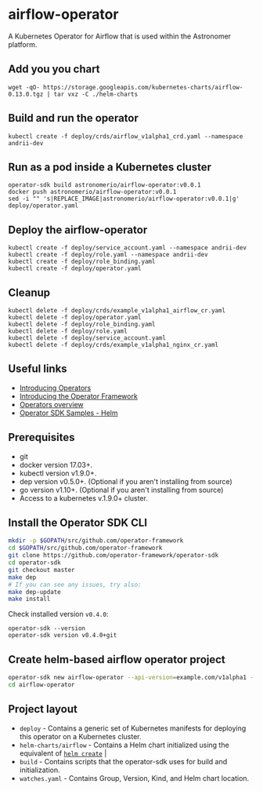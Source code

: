 # airflow-operator

A Kubernetes Operator for Airflow that is used within the Astronomer platform.

## Add you you chart

```
wget -qO- https://storage.googleapis.com/kubernetes-charts/airflow-0.13.0.tgz | tar vxz -C ./helm-charts
```

## Build and run the operator

```
kubectl create -f deploy/crds/airflow_v1alpha1_crd.yaml --namespace andrii-dev
```

## Run as a pod inside a Kubernetes cluster

```
operator-sdk build astronomerio/airflow-operator:v0.0.1
docker push astronomerio/airflow-operator:v0.0.1
sed -i "" 's|REPLACE_IMAGE|astronomerio/airflow-operator:v0.0.1|g' deploy/operator.yaml
```


## Deploy the airflow-operator

```
kubectl create -f deploy/service_account.yaml --namespace andrii-dev
kubectl create -f deploy/role.yaml --namespace andrii-dev
kubectl create -f deploy/role_binding.yaml
kubectl create -f deploy/operator.yaml
```


## Cleanup

```
kubectl delete -f deploy/crds/example_v1alpha1_airflow_cr.yaml
kubectl delete -f deploy/operator.yaml
kubectl delete -f deploy/role_binding.yaml
kubectl delete -f deploy/role.yaml
kubectl delete -f deploy/service_account.yaml
kubectl delete -f deploy/crds/example_v1alpha1_nginx_cr.yaml
```


## Useful links

- [Introducing Operators](https://coreos.com/blog/introducing-operators.html)
- [Introducing the Operator Framework](https://coreos.com/blog/introducing-operator-framework)
- [Operators overview](https://coreos.com/operators/)
- [Operator SDK Samples - Helm](https://github.com/operator-framework/operator-sdk-samples/tree/master/helm)

## Prerequisites

- git
- docker version 17.03+.
- kubectl version v1.9.0+.
- dep version v0.5.0+. (Optional if you aren't installing from source)
- go version v1.10+. (Optional if you aren't installing from source)
- Access to a kubernetes v.1.9.0+ cluster.

## Install the Operator SDK CLI

```bash
mkdir -p $GOPATH/src/github.com/operator-framework
cd $GOPATH/src/github.com/operator-framework
git clone https://github.com/operator-framework/operator-sdk
cd operator-sdk
git checkout master
make dep
# If you can see any issues, try also:
make dep-update
make install
```

Check installed version `v0.4.0`:

```
operator-sdk --version
operator-sdk version v0.4.0+git
```

## Create helm-based airflow operator project

```bash
operator-sdk new airflow-operator --api-version=example.com/v1alpha1 --kind=Airflow --type=helm
cd airflow-operator
```

## Project layout

- `deploy` - Contains a generic set of Kubernetes manifests for deploying this operator on a Kubernetes cluster.
- `helm-charts/airflow` - Contains a Helm chart initialized using the equivalent of [`helm create`](https://docs.helm.sh/helm/#helm-create) |
- `build` - Contains scripts that the operator-sdk uses for build and initialization.
- `watches.yaml` - Contains Group, Version, Kind, and Helm chart location.


## 